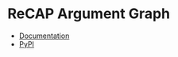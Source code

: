 # ReCAP Argument Graph

- [Documentation](https://recap-argument-graph.readthedocs.io/en/latest/)
- [PyPI](https://pypi.org/project/recap-argument-graph/)
